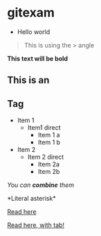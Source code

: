 # gitexam

- Hello world

> This is using the > angle 


**This text will be bold**


## This is an <h2> Tag


* Item 1
  * Item1 direct
    * Item 1 a
    * Item 1 b
* Item 2
  * Item 2 direct
    * Item 2a
    * Item 2b


*You can **combine** them*


\*Literal asterisk\*

[Read here](https://guides.github.com/pdfs/markdown-cheatsheet-online.pdf?target=_blank)

<a href="https://guides.github.com/pdfs/markdown-cheatsheet-online.pdf" target="_blank">Read here, with tab!</a>


